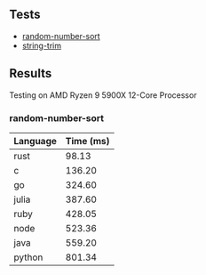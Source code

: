 ## Tests
* [random-number-sort](/random-number-sort)
* [string-trim](/string-trim)

## Results
Testing on AMD Ryzen 9 5900X 12-Core Processor

### random-number-sort
| Language | Time (ms) |
| --- | --- |
| rust | 98.13 |
| c | 136.20 |
| go | 324.60 |
| julia | 387.60 |
| ruby | 428.05 |
| node | 523.36 |
| java | 559.20 |
| python | 801.34 |
